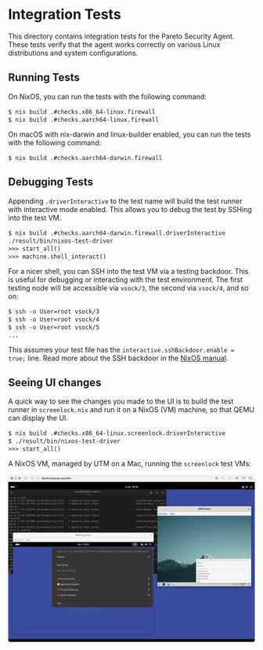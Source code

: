 # Integration Tests

This directory contains integration tests for the Pareto Security Agent. These tests verify that the agent works correctly on various Linux distributions and system configurations.

## Running Tests

On NixOS, you can run the tests with the following command:

```console
$ nix build .#checks.x86_64-linux.firewall
$ nix build .#checks.aarch64-linux.firewall
```

On macOS with nix-darwin and linux-builder enabled, you can run the tests with the following command:

```console
$ nix build .#checks.aarch64-darwin.firewall
```

## Debugging Tests

Appending `.driverInteractive` to the test name will build the test runner with interactive mode enabled. This allows you to debug the test by SSHing into the test VM.

```console
$ nix build .#checks.aarch64-darwin.firewall.driverInteractive
./result/bin/nixos-test-driver
>>> start_all()
>>> machine.shell_interact()
```

For a nicer shell, you can SSH into the test VM via a testing backdoor. This is useful for debugging or interacting with the test environment. The first testing node will be accessible via `vsock/3`, the second via `vsock/4`, and so on:

```
$ ssh -o User=root vsock/3
$ ssh -o User=root vsock/4
$ ssh -o User=root vsock/5
...
```

This assumes your test file has the `interactive.sshBackdoor.enable = true;` line.
Read more about the SSH backdoor in the [NixOS manual](https://nixos.org/manual/nixos/stable/#sec-nixos-test-ssh-access).


## Seeing UI changes

A quick way to see the changes you made to the UI is to build the test runner in
`screenlock.nix` and run it on a NixOS (VM) machine, so that QEMU can display the UI.

```console
$ nix build .#checks.x86_64-linux.screenlock.driverInteractive
$ ./result/bin/nixos-test-driver
>>> start_all()
```

A NixOS VM, managed by UTM on a Mac, running the `screenlock` test VMs:

![NixOS VM with screenlock test](vms.png)

